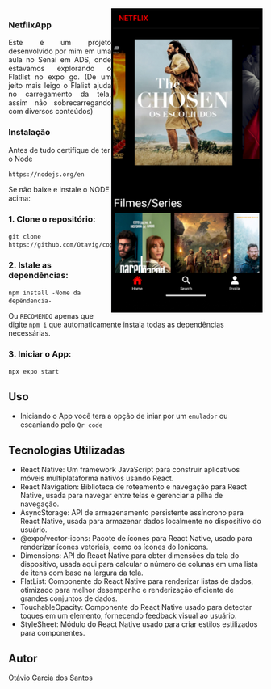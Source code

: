 
<img src="tel1.png" align="right" width="300px"/>

### NetflixApp
<p align="justify">Este é um projeto desenvolvido por mim em uma aula no Senai em ADS, onde estavamos explorando o Flatlist no expo go. (De um jeito mais leigo o Flalist ajuda no carregamento da tela, assim não sobrecarregando com diversos conteúdos) </p>

### Instalação

Antes de tudo certifique de ter o Node 
    
    https://nodejs.org/en
Se não baixe e instale o NODE acima:
    
### 1. Clone o repositório:

    git clone https://github.com/Otavig/copyNetflixApp.git

### 2. Istale as dependências: 

    npm install -Nome da depêndencia-
Ou `RECOMENDO` apenas que digite `npm i` que automaticamente instala todas as dependências necessárias.

### 3. Iniciar o App:

    npx expo start
  
## Uso

- Iniciando o App você tera a opção de iniar por um `emulador` ou escaniando pelo `Qr code`

## Tecnologias Utilizadas
- React Native: Um framework JavaScript para construir aplicativos móveis multiplataforma nativos usando React.
- React Navigation: Biblioteca de roteamento e navegação para React Native, usada para navegar entre telas e gerenciar a pilha de navegação.
- AsyncStorage: API de armazenamento persistente assíncrono para React Native, usada para armazenar dados localmente no dispositivo do usuário.
- @expo/vector-icons: Pacote de ícones para React Native, usado para renderizar ícones vetoriais, como os ícones do Ionicons.
- Dimensions: API do React Native para obter dimensões da tela do dispositivo, usada aqui para calcular o número de colunas em uma lista de itens com base na largura da tela.
- FlatList: Componente do React Native para renderizar listas de dados, otimizado para melhor desempenho e renderização eficiente de grandes conjuntos de dados.
- TouchableOpacity: Componente do React Native usado para detectar toques em um elemento, fornecendo feedback visual ao usuário.
- StyleSheet: Módulo do React Native usado para criar estilos estilizados para componentes.
  
## Autor

Otávio Garcia dos Santos
